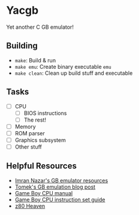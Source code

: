 # Yacgb

Yet another C GB emulator!

## Building

- `make`: Build & run
- `make emu`: Create binary executable `emu`
- `make clean`: Clean up build stuff and executable

## Tasks
- [ ] CPU
	- [ ] BIOS instructions
	- [ ] The rest!
- [ ] Memory
- [ ] ROM parser
- [ ] Graphics subsystem
- [ ] Other stuff

## Helpful Resources
- [Imran Nazar's GB emulator resources](http://imrannazar.com/GameBoy-Emulation-in-JavaScript)
- [Tomek's GB emulation blog post](https://blog.rekawek.eu/2017/02/09/coffee-gb/)
- [Game Boy CPU manual](http://marc.rawer.de/Gameboy/Docs/GBCPUman.pdf)
- [Game Boy CPU instruction set guide](http://www.pastraiser.com/cpu/gameboy/gameboy_opcodes.html)
- [z80 Heaven](http://z80-heaven.wikidot.com/)
